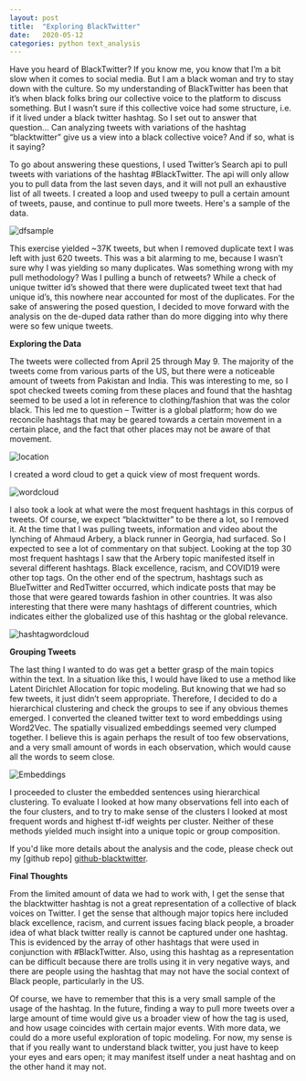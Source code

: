 ```yaml
---
layout: post
title:  "Exploring BlackTwitter"
date:   2020-05-12
categories: python text_analysis
---
```

Have you heard of BlackTwitter? If you know me, you know that I’m a bit slow when it comes to social media. But I am a black woman and try to stay down with the culture. So my understanding of BlackTwitter has been that it’s when black folks bring our collective voice to the platform to discuss something. But I wasn’t sure if this collective voice had some structure, i.e. if it lived under a black twitter hashtag. So I set out to answer that question… Can analyzing tweets with variations of the hashtag “blacktwitter” give us a view into a black collective voice? And if so, what is it saying?

To go about answering these questions, I used Twitter’s Search api to pull tweets with variations of the hashtag #BlackTwitter. The api will only allow you to pull data from the last seven days, and it will not pull an exhaustive list of all tweets. I created a loop and used tweepy to pull a certain amount of tweets, pause, and continue to pull more tweets. Here's a sample of the data.  

![dfsample](https://www.dropbox.com/s/1t2m92ympk9dqst/df_sample.png?raw=1)

This exercise yielded ~37K tweets, but when I removed duplicate text I was left with just 620 tweets. This was a bit alarming to me, because I wasn’t sure why I was yielding so many duplicates. Was something wrong with my pull methodology? Was I pulling a bunch of retweets? While a check of unique twitter id’s showed that there were duplicated tweet text that had unique id’s, this nowhere near accounted for most of the duplicates. For the sake of answering the posed question, I decided to move forward with the analysis on the de-duped data rather than do more digging into why there were so few unique tweets.


**Exploring the Data**

The tweets were collected from April 25 through May 9. The majority of the tweets come from various parts of the US, but there were a noticeable amount of tweets from Pakistan and India. This was interesting to me, so I spot checked tweets coming from these places and found that the hashtag seemed to be used a lot in reference to clothing/fashion that was the color black. This led me to question – Twitter is a global platform; how do we reconcile hashtags that may be geared towards a certain movement in a certain place, and the fact that other places may not be aware of that movement.  

![location](https://www.dropbox.com/s/pajg9h8l4826006/location_barplot.png?raw=1)


I created a word cloud to get a quick view of most frequent words.

![wordcloud](https://www.dropbox.com/s/c26y77juvrk8hy2/word_cloud.png?raw=1) 


I also took a look at what were the most frequent hashtags in this corpus of tweets. Of course, we expect “blacktwitter” to be there a lot, so I removed it. At the time that I was pulling tweets, information and video about the lynching of Ahmaud Arbery, a black runner in Georgia, had surfaced. So I expected to see a lot of commentary on that subject. Looking at the top 30 most frequent hashtags I saw that the Arbery topic manifested itself in several different hashtags. Black excellence, racism, and COVID19 were other top tags. On the other end of the spectrum, hashtags such as BlueTwitter and RedTwitter occurred, which indicate posts that may be those that were geared towards fashion in other countries. It was also interesting that there were many hashtags of different countries, which indicates either the globalized use of this hashtag or the global relevance.

![hashtagwordcloud](https://www.dropbox.com/s/w1ee14beku8n4lc/hashtag_wordcloud.png?raw=1)


**Grouping Tweets**

The last thing I wanted to do was get a better grasp of the main topics within the text. In a situation like this, I would have liked to use a method like Latent Dirichlet Allocation for topic modeling. But knowing that we had so few tweets, it just didn’t seem appropriate. Therefore, I decided to do a hierarchical clustering and check the groups to see if any obvious themes emerged. I converted the cleaned twitter text to word embeddings using Word2Vec. The spatially visualized embeddings seemed very clumped together. I believe this is again perhaps the result of too few observations, and a very small amount of words in each observation, which would cause all the words to seem close.    

![Embeddings](https://www.dropbox.com/s/bqzn1ut2w6o2p9n/embeddings_pic.png?raw=1)


I proceeded to cluster the embedded sentences using hierarchical clustering. To evaluate I looked at how many observations fell into each of the four clusters, and to try to make sense of the clusters I looked at most frequent words and highest tf-idf weights per cluster. Neither of these methods yielded much insight into a unique topic or group composition.   

If you'd like more details about the analysis and the code, please check out my [github repo] [github-blacktwitter].


**Final Thoughts**

From the limited amount of data we had to work with, I get the sense that the blacktwitter hashtag is not a great representation of a collective of black voices on Twitter. I get the sense that although major topics here included black excellence, racism, and current issues facing black people, a broader idea of what black twitter really is cannot be captured under one hashtag. This is evidenced by the array of other hashtags that were used in conjunction with #BlackTwitter. Also, using this hashtag as a representation can be difficult because there are trolls using it in very negative ways, and there are people using the hashtag that may not have the social context of Black people, particularly in the US.   

Of course, we have to remember that this is a very small sample of the usage of the hashtag. In the future, finding a way to pull more tweets over a large amount of time would give us a broader view of how the tag is used, and how usage coincides with certain major events. With more data, we could do a more useful exploration of topic modeling. For now, my sense is that if you really want to understand black twitter, you just have to keep your eyes and ears open; it may manifest itself under a neat hashtag and on the other hand it may not.   



[github-blacktwitter]: https://github.com/ljshores/Explore_BlackTwitter

